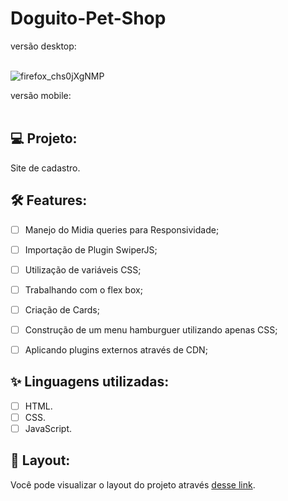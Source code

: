 # Doguito-Pet-Shop

versão desktop: 
<br><br>

![firefox_chs0jXgNMP](https://user-images.githubusercontent.com/104083691/179801608-82b4e772-3f47-41e0-a119-2330aeb416db.gif)


versão mobile:
<br> <br>


##


## 💻 Projeto:

Site de cadastro.

## :hammer_and_wrench: Features:

-   [ ] Manejo do Midia queries para Responsividade;
-   [ ] Importação de Plugin SwiperJS;
-   [ ] Utilização de variáveis CSS;
-   [ ] Trabalhando com o flex box;
-   [ ] Criação de Cards;
-   [ ] Construção de um menu hamburguer utilizando apenas CSS;
-   [ ] Aplicando plugins externos através de CDN;


## ✨ Linguagens utilizadas:

-   [ ] HTML.
-   [ ] CSS.
-   [ ] JavaScript.

## 🔖 Layout:

Você pode visualizar o layout do projeto através [desse link](https://thaizacapelao.github.io/Alura-Books/).
